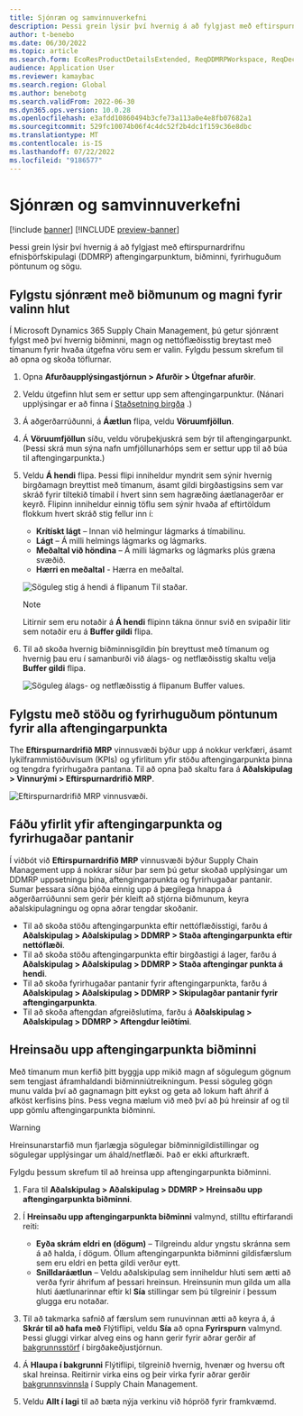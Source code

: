 ```yaml
---
title: Sjónræn og samvinnuverkefni
description: Þessi grein lýsir því hvernig á að fylgjast með eftirspurnardrifnu efnisþörfskipulagi (DDMRP) aftengingarpunktum, biðminni, fyrirhuguðum pöntunum og sögu.
author: t-benebo
ms.date: 06/30/2022
ms.topic: article
ms.search.form: EcoResProductDetailsExtended, ReqDDMRPWorkspace, ReqDecouplingPointsStatusByNetFlow, ReqDecouplingPointStatusByOnHand, ReqPlannedOrderForm, ReqItemDecoupledLeadTime
audience: Application User
ms.reviewer: kamaybac
ms.search.region: Global
ms.author: benebotg
ms.search.validFrom: 2022-06-30
ms.dyn365.ops.version: 10.0.28
ms.openlocfilehash: e3afdd10860494b3cfe73a113a0e4e8fb07682a1
ms.sourcegitcommit: 529fc10074b06f4c4dc52f2b4dc1f159c36e8dbc
ms.translationtype: MT
ms.contentlocale: is-IS
ms.lasthandoff: 07/22/2022
ms.locfileid: "9186577"
---
```

# <a name="visual-and-collaborative-execution"></a>Sjónræn og samvinnuverkefni

[!include [banner](../../includes/banner.md)]
[!INCLUDE [preview-banner](../../includes/preview-banner.md)]

Þessi grein lýsir því hvernig á að fylgjast með eftirspurnardrifnu efnisþörfskipulagi (DDMRP) aftengingarpunktum, biðminni, fyrirhuguðum pöntunum og sögu.

## <a name="visually-track-buffers-and-quantities-for-a-selected-item"></a>Fylgstu sjónrænt með biðmunum og magni fyrir valinn hlut

Í Microsoft Dynamics 365 Supply Chain Management, þú getur sjónrænt fylgst með því hvernig biðminni, magn og nettóflæðisstig breytast með tímanum fyrir hvaða útgefna vöru sem er valin. Fylgdu þessum skrefum til að opna og skoða töflurnar.

1. Opna **Afurðaupplýsingastjórnun \> Afurðir \> Útgefnar afurðir**.
1. Veldu útgefinn hlut sem er settur upp sem aftengingarpunktur. (Nánari upplýsingar er að finna í [Staðsetning birgða](ddmrp-inventory-positioning.md) .)
1. Á aðgerðarrúðunni, á **Áætlun** flipa, veldu **Vöruumfjöllun**.
1. Á **Vöruumfjöllun** síðu, veldu vöruþekjuskrá sem býr til aftengingarpunkt. (Þessi skrá mun sýna nafn umfjöllunarhóps sem er settur upp til að búa til aftengingarpunkta.)
1. Veldu **Á hendi** flipa. Þessi flipi inniheldur myndrit sem sýnir hvernig birgðamagn breyttist með tímanum, ásamt gildi birgðastigsins sem var skráð fyrir tiltekið tímabil í hvert sinn sem hagræðing áætlanagerðar er keyrð. Flipinn inniheldur einnig töflu sem sýnir hvaða af eftirtöldum flokkum hvert skráð stig fellur inn í:

    - **Krítískt lágt** – Innan við helmingur lágmarks á tímabilinu.
    - **Lágt** – Á milli helmings lágmarks og lágmarks.
    - **Meðaltal við höndina** – Á milli lágmarks og lágmarks plús græna svæðið.
    - **Hærri en meðaltal** - Hærra en meðaltal.

    ![Söguleg stig á hendi á flipanum Til staðar.](media/ddmrp-on-hand-graph.png "Söguleg stig á hendi á flipanum Til staðar")

    > [!NOTE]
    > Litirnir sem eru notaðir á **Á hendi** flipinn tákna önnur svið en svipaðir litir sem notaðir eru á **Buffer gildi** flipa.

1. Til að skoða hvernig biðminnisgildin þín breyttust með tímanum og hvernig þau eru í samanburði við álags- og netflæðisstig skaltu velja **Buffer gildi** flipa.

    ![Söguleg álags- og netflæðisstig á flipanum Buffer values.](media/ddmrp-buffer-values-graph.png "Söguleg álags- og netflæðisstig á flipanum Buffer values")

## <a name="track-the-status-and-planned-orders-for-all-decoupling-points"></a>Fylgstu með stöðu og fyrirhuguðum pöntunum fyrir alla aftengingarpunkta

The **Eftirspurnardrifið MRP** vinnusvæði býður upp á nokkur verkfæri, ásamt lykilframmistöðuvísum (KPIs) og yfirlitum yfir stöðu aftengingarpunkta þinna og tengdra fyrirhugaðra pantana. Til að opna það skaltu fara á **Aðalskipulag \> Vinnurými \> Eftirspurnardrifið MRP**.

![Eftirspurnardrifið MRP vinnusvæði.](media/ddmrp-workspace.png "Eftirspurnardrifið MRP vinnusvæði")

## <a name="get-overviews-of-decoupling-points-and-planned-orders"></a>Fáðu yfirlit yfir aftengingarpunkta og fyrirhugaðar pantanir

Í viðbót við **Eftirspurnardrifið MRP** vinnusvæði býður Supply Chain Management upp á nokkrar síður þar sem þú getur skoðað upplýsingar um DDMRP uppsetningu þína, aftengingarpunkta og fyrirhugaðar pantanir. Sumar þessara síðna bjóða einnig upp á þægilega hnappa á aðgerðarrúðunni sem gerir þér kleift að stjórna biðmunum, keyra aðalskipulagningu og opna aðrar tengdar skoðanir.

- Til að skoða stöðu aftengingarpunkta eftir nettóflæðisstigi, farðu á **Aðalskipulag \> Aðalskipulag \> DDMRP \> Staða aftengingarpunkta eftir nettóflæði**.
- Til að skoða stöðu aftengingarpunkta eftir birgðastigi á lager, farðu á **Aðalskipulag \> Aðalskipulag \> DDMRP \> Staða aftengingar punkta á hendi**.
- Til að skoða fyrirhugaðar pantanir fyrir aftengingarpunkta, farðu á **Aðalskipulag \> Aðalskipulag \> DDMRP \> Skipulagðar pantanir fyrir aftengingarpunkta**.
- Til að skoða aftengdan afgreiðslutíma, farðu á **Aðalskipulag \> Aðalskipulag \> DDMRP \> Aftengdur leiðtími**.

## <a name="clean-up-decoupling-point-buffer-values"></a>Hreinsaðu upp aftengingarpunkta biðminni

Með tímanum mun kerfið þitt byggja upp mikið magn af sögulegum gögnum sem tengjast áframhaldandi biðminniútreikningum. Þessi söguleg gögn munu valda því að gagnamagn þitt eykst og geta að lokum haft áhrif á afköst kerfisins þíns. Þess vegna mælum við með því að þú hreinsir af og til upp gömlu aftengingarpunkta biðminni.

> [!WARNING]
> Hreinsunarstarfið mun fjarlægja sögulegar biðminnigildistillingar og sögulegar upplýsingar um áhald/netflæði. Það er ekki afturkræft.

Fylgdu þessum skrefum til að hreinsa upp aftengingarpunkta biðminni.

1. Fara til **Aðalskipulag \> Aðalskipulag \> DDMRP \> Hreinsaðu upp aftengingarpunkta biðminni**.
1. Í **Hreinsaðu upp aftengingarpunkta biðminni** valmynd, stilltu eftirfarandi reiti:

    - **Eyða skrám eldri en (dögum)** – Tilgreindu aldur yngstu skránna sem á að halda, í dögum. Öllum aftengingarpunkta biðminni gildisfærslum sem eru eldri en þetta gildi verður eytt.
    - **Snilldaráætlun** – Veldu aðalskipulag sem inniheldur hluti sem ætti að verða fyrir áhrifum af þessari hreinsun. Hreinsunin mun gilda um alla hluti áætlunarinnar eftir kl **Sía** stillingar sem þú tilgreinir í þessum glugga eru notaðar.

1. Til að takmarka safnið af færslum sem runuvinnan ætti að keyra á, á **Skrár til að hafa með** Flýtiflipi, veldu **Sía** að opna **Fyrirspurn** valmynd. Þessi gluggi virkar alveg eins og hann gerir fyrir aðrar gerðir af [bakgrunnsstörf](../../../fin-ops-core/dev-itpro/sysadmin/batch-processing-overview.md) í birgðakeðjustjórnun.
1. Á **Hlaupa í bakgrunni** Flýtiflipi, tilgreinið hvernig, hvenær og hversu oft skal hreinsa. Reitirnir virka eins og þeir virka fyrir aðrar gerðir [bakgrunnsvinnsla](../../../fin-ops-core/dev-itpro/sysadmin/batch-processing-overview.md) í Supply Chain Management.
1. Veldu **Allt í lagi** til að bæta nýja verkinu við hópröð fyrir framkvæmd.

